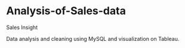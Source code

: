 # Analysis-of-Sales-data
Sales Insight

Data analysis and cleaning using MySQL and visualization on Tableau.
